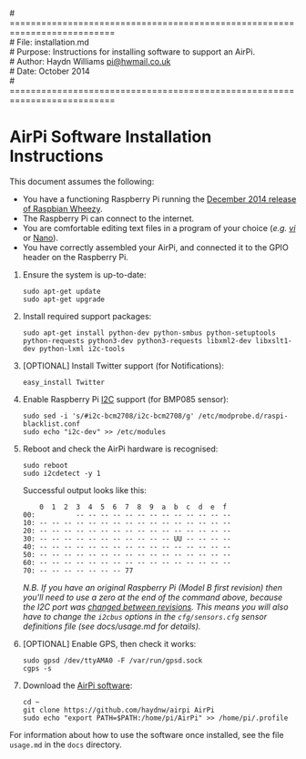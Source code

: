 \# ==========================================================================  
\# File:     installation.md  
\# Purpose:  Instructions for installing software to support an AirPi.  
\# Author:   Haydn Williams <pi@hwmail.co.uk>  
\# Date:     October 2014  
\# ==========================================================================  

# AirPi Software Installation Instructions

This document assumes the following:
+ You have a functioning Raspberry Pi running the
[December 2014 release of Raspbian Wheezy](http://downloads.raspberrypi.org/raspbian_latest).
+ The Raspberry Pi can connect to the internet.
+ You are comfortable editing text files in a program of your
choice (*e.g.* *[vi](http://ex-vi.sourceforge.net)* or [Nano](http://www.nano-editor.org)).
+ You have correctly assembled your AirPi, and connected it to the GPIO
header on the Raspberry Pi.

1.  Ensure the system is up-to-date:
	```shell
	sudo apt-get update
	sudo apt-get upgrade
	```

1.  Install required support packages:
	```shell
	sudo apt-get install python-dev python-smbus python-setuptools python-requests python3-dev python3-requests libxml2-dev libxslt1-dev python-lxml i2c-tools
	```

1.  [OPTIONAL] Install Twitter support (for Notifications):
	```shell
	easy_install Twitter
	```

1.  Enable Raspberry Pi [I2C](https://learn.sparkfun.com/tutorials/i2c) support (for BMP085 sensor):
	```shell
	sudo sed -i 's/#i2c-bcm2708/i2c-bcm2708/g' /etc/modprobe.d/raspi-blacklist.conf
	sudo echo "i2c-dev" >> /etc/modules
	```

1.  Reboot and check the AirPi hardware is recognised:
	```shell
	sudo reboot
	sudo i2cdetect -y 1
	```
	Successful output looks like this:
	```shell
     	0  1  2  3  4  5  6  7  8  9  a  b  c  d  e  f
	00:          -- -- -- -- -- -- -- -- -- -- -- -- -- 
	10: -- -- -- -- -- -- -- -- -- -- -- -- -- -- -- -- 
	20: -- -- -- -- -- -- -- -- -- -- -- -- -- -- -- -- 
	30: -- -- -- -- -- -- -- -- -- -- -- UU -- -- -- -- 
	40: -- -- -- -- -- -- -- -- -- -- -- -- -- -- -- -- 
	50: -- -- -- -- -- -- -- -- -- -- -- -- -- -- -- -- 
	60: -- -- -- -- -- -- -- -- -- -- -- -- -- -- -- -- 
	70: -- -- -- -- -- -- -- 77
	```
	*N.B. If you have an original Raspberry Pi (Model B first revision) then you'll
	need to use a zero at the end of the command above, because the I2C port was
	[changed between revisions](http://www.raspberrypi.org/upcoming-board-revision/).
	This means you will also have to change the `i2cbus` options in the
	`cfg/sensors.cfg` sensor definitions file (see docs/usage.md for details).*

1.  [OPTIONAL] Enable GPS, then check it works:
	```shell
	sudo gpsd /dev/ttyAMA0 -F /var/run/gpsd.sock
	cgps -s
	```

1.  Download the [AirPi software](https://github.com/haydnw/airpi):
	```shell
	cd ~
	git clone https://github.com/haydnw/airpi AirPi
	sudo echo "export PATH=$PATH:/home/pi/AirPi" >> /home/pi/.profile
	```

For information about how to use the software once installed, see the file
`usage.md` in the `docs` directory.